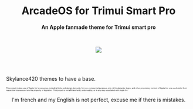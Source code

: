 <h1 align="center"> ArcadeOS for Trimui Smart Pro </h1>
<p align="center"> <b> An Apple fanmade theme for Trimui smart pro </b> </p>
<br>
<p align="center"> <img src="https://github.com/SKINOX21/ArcadeOS-for-Trimui-Smart-Pro/blob/Pics/arcadeos.png"/> </p>
<br>
<br>
<p In development...  </p>
<p For make my theme, I used the <a href="https://www.reddit.com/user/Skylance420/"> Skylance420 <a/> themes to have a base. <p/>
<p> <span style="font-size: 5px;"> This project makes use of Apple Inc.'s resources, including fonts and design elements, for non-commercial purposes only. All trademarks, logos, and other proprietary content of Apple Inc. are used under their respective licenses and are the property of Apple Inc. This project is not affiliated with, endorsed by, or in any way associated with Apple Inc. </span> <p/>
<p align="center"> I'm french and my English is not perfect, excuse me if there is mistakes. </p>
